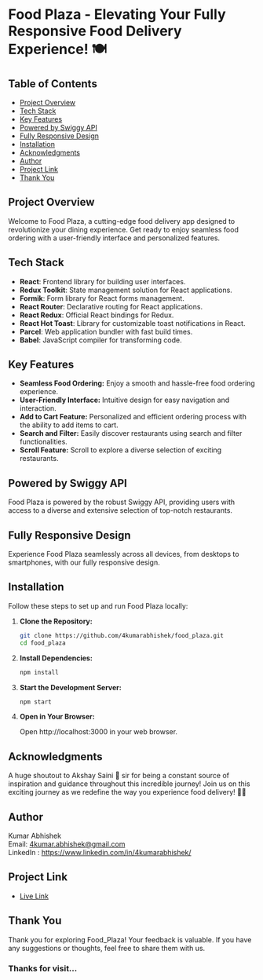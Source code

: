 # Food Plaza - Elevating Your Fully Responsive Food Delivery Experience! 🍽️

## Table of Contents

- [Project Overview](#project-overview)
- [Tech Stack](#tech-stack)
- [Key Features](#key-features)
- [Powered by Swiggy API](#powered-by-swiggy-api)
- [Fully Responsive Design](#fully-responsive-design)
- [Installation](#installation)
- [Acknowledgments](#acknowledgments)
- [Author](#author)
- [Project Link](#project-link)
- [Thank You](#thank-you)

## Project Overview

Welcome to Food Plaza, a cutting-edge food delivery app designed to revolutionize your dining experience. Get ready to enjoy seamless food ordering with a user-friendly interface and personalized features.

## Tech Stack

- **React**: Frontend library for building user interfaces.
- **Redux Toolkit**: State management solution for React applications.
- **Formik**: Form library for React forms management.
- **React Router**: Declarative routing for React applications.
- **React Redux**: Official React bindings for Redux.
- **React Hot Toast**: Library for customizable toast notifications in React.
- **Parcel**: Web application bundler with fast build times.
- **Babel**: JavaScript compiler for transforming code.

## Key Features

- **Seamless Food Ordering:** Enjoy a smooth and hassle-free food ordering experience.
- **User-Friendly Interface:** Intuitive design for easy navigation and interaction.
- **Add to Cart Feature:** Personalized and efficient ordering process with the ability to add items to cart.
- **Search and Filter:** Easily discover restaurants using search and filter functionalities.
- **Scroll Feature:** Scroll to explore a diverse selection of exciting restaurants.

## Powered by Swiggy API

Food Plaza is powered by the robust Swiggy API, providing users with access to a diverse and extensive selection of top-notch restaurants.

## Fully Responsive Design

Experience Food Plaza seamlessly across all devices, from desktops to smartphones, with our fully responsive design.

## Installation

Follow these steps to set up and run Food Plaza locally:

1. **Clone the Repository:**
   ```bash
   git clone https://github.com/4kumarabhishek/food_plaza.git
   cd food_plaza
   ```
2. **Install Dependencies:**

   ```bash
   npm install
   ```

3. **Start the Development Server:**

   ```bash
   npm start
   ```

4. **Open in Your Browser:**

   Open http://localhost:3000 in your web browser.

## Acknowledgments

A huge shoutout to Akshay Saini 🚀 sir for being a constant source of inspiration and guidance throughout this incredible journey! Join us on this exciting journey as we redefine the way you experience food delivery! 🌮🚀

## Author

Kumar Abhishek \
Email: 4kumar.abhishek@gmail.com \
LinkedIn : https://www.linkedin.com/in/4kumarabhishek/

## Project Link

- [Live Link](https://food-plaza.onrender.com/)

## Thank You

Thank you for exploring Food_Plaza! Your feedback is valuable. If you have any suggestions or thoughts, feel free to share them with us.

### Thanks for visit...
